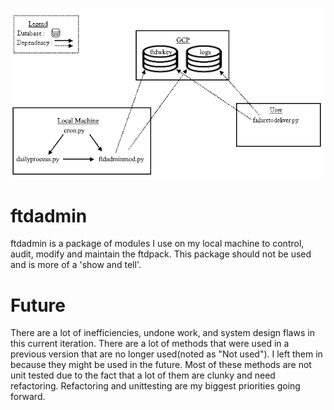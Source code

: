 
![alt text](https://github.com/jc22dora/ftdadmin/blob/main/Diagrams/dependencychart.png)
# ftdadmin
ftdadmin is a package of modules I use on my local machine to control, audit, modify and maintain the ftdpack. This package should not be used and is more of a 'show and tell'. 


# Future

There are a lot of inefficiencies, undone work, and system design flaws in this current iteration. There are a lot of methods that were used in a previous version that are no longer used(noted as "Not used"). I left them in because they might be used in the future. Most of these methods are not unit tested due to the fact that a lot of them are clunky and need refactoring. Refactoring and unittesting are my biggest priorities going forward. 
